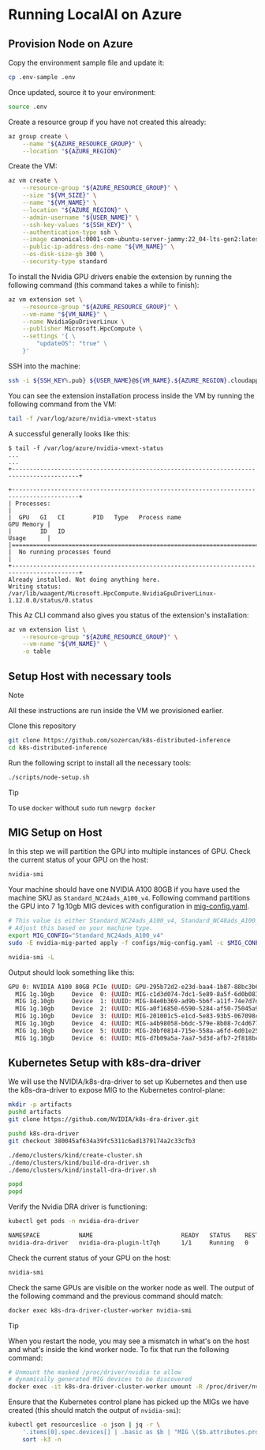 # Running LocalAI on Azure

## Provision Node on Azure

Copy the environment sample file and update it:

```bash
cp .env-sample .env
```

Once updated, source it to your environment:

```bash
source .env
```

Create a resource group if you have not created this already:

```bash
az group create \
    --name "${AZURE_RESOURCE_GROUP}" \
    --location "${AZURE_REGION}"
```

Create the VM:

```bash
az vm create \
    --resource-group "${AZURE_RESOURCE_GROUP}" \
    --size "${VM_SIZE}" \
    --name "${VM_NAME}" \
    --location "${AZURE_REGION}" \
    --admin-username "${USER_NAME}" \
    --ssh-key-values "${SSH_KEY}" \
    --authentication-type ssh \
    --image canonical:0001-com-ubuntu-server-jammy:22_04-lts-gen2:latest \
    --public-ip-address-dns-name "${VM_NAME}" \
    --os-disk-size-gb 300 \
    --security-type standard
```

To install the Nvidia GPU drivers enable the extension by running the following command (this command takes a while to finish):

```bash
az vm extension set \
    --resource-group "${AZURE_RESOURCE_GROUP}" \
    --vm-name "${VM_NAME}" \
    --name NvidiaGpuDriverLinux \
    --publisher Microsoft.HpcCompute \
    --settings '{ \
        "updateOS": "true" \
    }'
```

SSH into the machine:

```bash
ssh -i ${SSH_KEY%.pub} ${USER_NAME}@${VM_NAME}.${AZURE_REGION}.cloudapp.azure.com
```

You can see the extension installation process inside the VM by running the following command from the VM:

```bash
tail -f /var/log/azure/nvidia-vmext-status
```

A successful generally looks like this:

```console
$ tail -f /var/log/azure/nvidia-vmext-status
...
...
+-----------------------------------------------------------------------------------------+

+-----------------------------------------------------------------------------------------+
| Processes:                                                                              |
|  GPU   GI   CI        PID   Type   Process name                              GPU Memory |
|        ID   ID                                                               Usage      |
|=========================================================================================|
|  No running processes found                                                             |
+-----------------------------------------------------------------------------------------+
Already installed. Not doing anything here.
Writing status: /var/lib/waagent/Microsoft.HpcCompute.NvidiaGpuDriverLinux-1.12.0.0/status/0.status
```

This Az CLI command also gives you status of the extension's installation:

```bash
az vm extension list \
    --resource-group "${AZURE_RESOURCE_GROUP}" \
    --vm-name "${VM_NAME}" \
    -o table
```

## Setup Host with necessary tools

> [!NOTE]
> All these instructions are run inside the VM we provisioned earlier.

Clone this repository

```bash
git clone https://github.com/sozercan/k8s-distributed-inference
cd k8s-distributed-inference
```

Run the following script to install all the necessary tools:

```bash
./scripts/node-setup.sh
```

> [!TIP]
> To use `docker` without `sudo` run `newgrp docker`

## MIG Setup on Host

In this step we will partition the GPU into multiple instances of GPU. Check the current status of your GPU on the host:

```bash
nvidia-smi
```

Your machine should have one NVIDIA A100 80GB if you have used the machine SKU as `Standard_NC24ads_A100_v4`. Following command partitions the GPU into 7 1g.10gb MIG devices with configuration in [mig-config.yaml](configs/mig-config.yaml).

```bash
# This value is either Standard_NC24ads_A100_v4, Standard_NC48ads_A100_v4 or Standard_NC96ads_A100_v4.
# Adjust this based on your machine type.
export MIG_CONFIG="Standard_NC24ads_A100_v4"
sudo -E nvidia-mig-parted apply -f configs/mig-config.yaml -c $MIG_CONFIG
```

```bash
nvidia-smi -L
```

Output should look something like this:

```bash
GPU 0: NVIDIA A100 80GB PCIe (UUID: GPU-295b72d2-e23d-baa4-1b87-88bc3b68fd08)
  MIG 1g.10gb     Device  0: (UUID: MIG-c1d3d074-7dc1-5e89-8a5f-6d0b08327092)
  MIG 1g.10gb     Device  1: (UUID: MIG-84e0b369-ad9b-5b6f-a11f-74e7d7de0637)
  MIG 1g.10gb     Device  2: (UUID: MIG-a0f16850-6590-5284-af50-75045a9924bf)
  MIG 1g.10gb     Device  3: (UUID: MIG-201001c5-e1cd-5e83-93b5-067098c41158)
  MIG 1g.10gb     Device  4: (UUID: MIG-a4b98058-b6dc-579e-8b08-7c4d67791eb6)
  MIG 1g.10gb     Device  5: (UUID: MIG-20bf0814-715e-558a-a6fd-6d01e258fe51)
  MIG 1g.10gb     Device  6: (UUID: MIG-d7b09a5a-7aa7-5d3d-afb7-2f818bc1635b)
```

## Kubernetes Setup with k8s-dra-driver

We will use the NVIDIA/k8s-dra-driver to set up Kubernetes and then use the k8s-dra-driver to expose MIG to the Kubernetes control-plane:

```bash
mkdir -p artifacts
pushd artifacts
git clone https://github.com/NVIDIA/k8s-dra-driver.git

pushd k8s-dra-driver
git checkout 380045af634a39fc5311c6ad1379174a2c33cfb3

./demo/clusters/kind/create-cluster.sh
./demo/clusters/kind/build-dra-driver.sh
./demo/clusters/kind/install-dra-driver.sh

popd
popd
```

Verify the Nvidia DRA driver is functioning:

```bash
kubectl get pods -n nvidia-dra-driver
```

```bash
NAMESPACE           NAME                         READY   STATUS    RESTARTS   AGE
nvidia-dra-driver   nvidia-dra-plugin-lt7qh      1/1     Running   0          32s
```

Check the current status of your GPU on the host:

```bash
nvidia-smi
```

Check the same GPUs are visible on the worker node as well. The output of the following command and the previous command should match:

```bash
docker exec k8s-dra-driver-cluster-worker nvidia-smi
```

> [!TIP]
> When you restart the node, you may see a mismatch in what's on the host and what's inside the kind worker node. To fix that run the following command:
>
> ```bash
> # Unmount the masked /proc/driver/nvidia to allow
> # dynamically generated MIG devices to be discovered
> docker exec -it k8s-dra-driver-cluster-worker umount -R /proc/driver/nvidia
> ```

Ensure that the Kubernetes control plane has picked up the MIGs we have created (this should match the output of `nvidia-smi`):

```bash
kubectl get resourceslice -o json | jq -r \
    '.items[0].spec.devices[] | .basic as $b | "MIG \($b.attributes.profile.string) Device \($b.attributes.index.int): (UUID: \($b.attributes.uuid.string))"' | \
    sort -k3 -n
```
